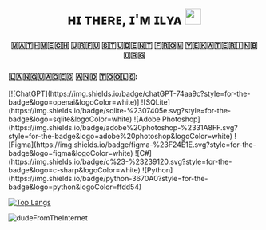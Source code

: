 <h1 align="center">ʜɪ ᴛʜᴇʀᴇ, ɪ'ᴍ ɪʟʏᴀ</a> 
<img src="https://github.com/blackcater/blackcater/raw/main/images/Hi.gif" height="32"/></h1>
<h3 align="center">​🇲​​🇦​​🇹​​🇭​​🇲​​🇪​​🇨​​🇭​ ​🇺​​🇷​​🇫​​🇺​ ​🇸​​🇹​​🇺​​🇩​​🇪​​🇳​​🇹​ ​🇫​​🇷​​🇴​​🇲​ ​🇾​​🇪​​🇰​​🇦​​🇹​​🇪​​🇷​​🇮​​🇳​​🇧​​🇺​​🇷​​🇬​</h3>

<h3 align="left">​🇱​​🇦​​🇳​​🇬​​🇺​​🇦​​🇬​​🇪​​🇸​ ​🇦​​🇳​​🇩​ ​🇹​​🇴​​🇴​​🇱​​🇸​:</h3>
[![ChatGPT](https://img.shields.io/badge/chatGPT-74aa9c?style=for-the-badge&logo=openai&logoColor=white)] ![SQLite](https://img.shields.io/badge/sqlite-%2307405e.svg?style=for-the-badge&logo=sqlite&logoColor=white) ![Adobe Photoshop](https://img.shields.io/badge/adobe%20photoshop-%2331A8FF.svg?style=for-the-badge&logo=adobe%20photoshop&logoColor=white) ![Figma](https://img.shields.io/badge/figma-%23F24E1E.svg?style=for-the-badge&logo=figma&logoColor=white) ![C#](https://img.shields.io/badge/c%23-%23239120.svg?style=for-the-badge&logo=c-sharp&logoColor=white) ![Python](https://img.shields.io/badge/python-3670A0?style=for-the-badge&logo=python&logoColor=ffdd54)

[![Top Langs](https://github-readme-stats.vercel.app/api/top-langs/?username=dudeFromTheInternet&layout=compact)](https://github.com/dudeFromTheInternet/github-readme-stats)

<p><img align="center" src="https://github-readme-streak-stats.herokuapp.com/?user=dudeFromTheInternet&" alt="dudeFromTheInternet" /></p>
